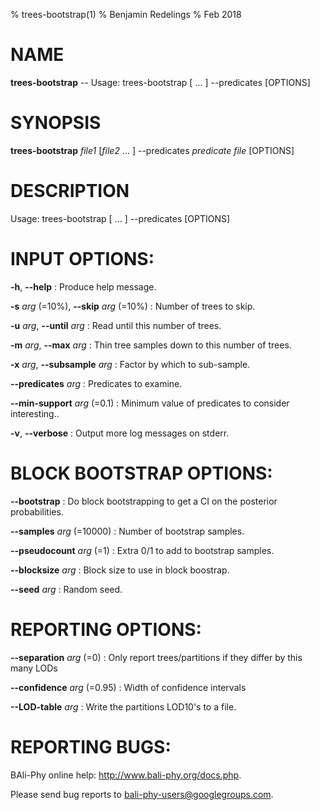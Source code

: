 % trees-bootstrap(1)
% Benjamin Redelings
% Feb 2018

# NAME

**trees-bootstrap** -- Usage: trees-bootstrap <file1> [<file2> ... ] --predicates <predicate file> [OPTIONS]

# SYNOPSIS

**trees-bootstrap** _file1_ [_file2_ ... ] --predicates _predicate file_ [OPTIONS]

# DESCRIPTION

Usage: trees-bootstrap <file1> [<file2> ... ] --predicates <predicate file> [OPTIONS]

# INPUT OPTIONS:
**-h**, **--help**
: Produce help message.

**-s** _arg_ (=10%), **--skip** _arg_ (=10%)
: Number of trees to skip.

**-u** _arg_, **--until** _arg_
: Read until this number of trees.

**-m** _arg_, **--max** _arg_
: Thin tree samples down to this number of trees.

**-x** _arg_, **--subsample** _arg_
: Factor by which to sub-sample.

**--predicates** _arg_
: Predicates to examine.

**--min-support** _arg_ (=0.1)
: Minimum value of predicates to consider interesting..

**-v**, **--verbose**
: Output more log messages on stderr.


# BLOCK BOOTSTRAP OPTIONS:
**--bootstrap**
: Do block bootstrapping to get a CI on the posterior probabilities.

**--samples** _arg_ (=10000)
: Number of bootstrap samples.

**--pseudocount** _arg_ (=1)
: Extra 0/1 to add to bootstrap samples.

**--blocksize** _arg_
: Block size to use in block boostrap.

**--seed** _arg_
: Random seed.


# REPORTING OPTIONS:
**--separation** _arg_ (=0)
: Only report trees/partitions if they differ by this many LODs

**--confidence** _arg_ (=0.95)
: Width of confidence intervals

**--LOD-table** _arg_
: Write the partitions LOD10's to a file.


# REPORTING BUGS:
 BAli-Phy online help: <http://www.bali-phy.org/docs.php>.

Please send bug reports to <bali-phy-users@googlegroups.com>.

